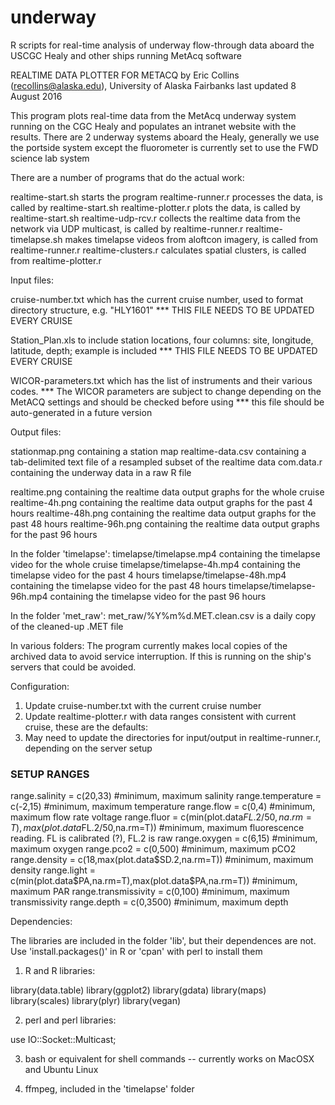 # underway
R scripts for real-time analysis of underway flow-through data aboard the USCGC Healy and other ships running MetAcq software

REALTIME DATA PLOTTER FOR METACQ
by Eric Collins (recollins@alaska.edu), University of Alaska Fairbanks
last updated 8 August 2016

This program plots real-time data from the MetAcq underway system running on the CGC Healy and populates an intranet website with the results.
There are 2 underway systems aboard the Healy, generally we use the portside system except the fluorometer is currently set to use the FWD science lab system

There are a number of programs that do the actual work:

realtime-start.sh starts the program
realtime-runner.r processes the data, is called by realtime-start.sh
realtime-plotter.r plots the data, is called by realtime-start.sh
realtime-udp-rcv.r collects the realtime data from the network via UDP multicast, is called by realtime-runner.r
realtime-timelapse.sh makes timelapse videos from aloftcon imagery, is called from realtime-runner.r
realtime-clusters.r calculates spatial clusters, is called from realtime-plotter.r

Input files:

cruise-number.txt which has the current cruise number, used to format directory structure, e.g. "HLY1601"
*** THIS FILE NEEDS TO BE UPDATED EVERY CRUISE

Station_Plan.xls to include station locations, four columns: site, longitude, latitude, depth; example is included
*** THIS FILE NEEDS TO BE UPDATED EVERY CRUISE

WICOR-parameters.txt which has the list of instruments and their various codes.
*** The WICOR parameters are subject to change depending on the MetACQ settings and should be checked before using
*** this file should be auto-generated in a future version

Output files:

stationmap.png containing a station map
realtime-data.csv containing a tab-delimited text file of a resampled subset of the realtime data
com.data.r containing the underway data in a raw R file

realtime.png containing the realtime data output graphs for the whole cruise
realtime-4h.png containing the realtime data output graphs for the past 4 hours
realtime-48h.png containing the realtime data output graphs for the past 48 hours
realtime-96h.png containing the realtime data output graphs for the past 96 hours

In the folder 'timelapse':
timelapse/timelapse.mp4 containing the timelapse video for the whole cruise
timelapse/timelapse-4h.mp4 containing the timelapse video for the past 4 hours
timelapse/timelapse-48h.mp4 containing the timelapse video for the past 48 hours
timelapse/timelapse-96h.mp4 containing the timelapse video for the past 96 hours

In the folder 'met_raw':
met_raw/%Y%m%d.MET.clean.csv is a daily copy of the cleaned-up .MET file

In various folders:
The program currently makes local copies of the archived data to avoid service interruption.
If this is running on the ship's servers that could be avoided.


Configuration:

1) Update cruise-number.txt with the current cruise number
2) Update realtime-plotter.r with data ranges consistent with current cruise, these are the defaults:
3) May need to update the directories for input/output in realtime-runner.r, depending on the server setup

### SETUP RANGES
range.salinity = c(20,33) #minimum, maximum salinity
range.temperature = c(-2,15) #minimum, maximum temperature
range.flow = c(0,4) #minimum, maximum flow rate voltage
range.fluor = c(min(plot.data$FL.2/50,na.rm=T),max(plot.data$FL.2/50,na.rm=T)) #minimum, maximum fluorescence reading. FL is calibrated (?), FL.2 is raw
range.oxygen = c(6,15) #minimum, maximum oxygen
range.pco2 = c(0,500) #minimum, maximum pCO2
range.density = c(18,max(plot.data$SD.2,na.rm=T)) #minimum, maximum density
range.light = c(min(plot.data$PA,na.rm=T),max(plot.data$PA,na.rm=T)) #minimum, maximum PAR
range.transmissivity = c(0,100)  #minimum, maximum transmissivity
range.depth = c(0,3500) #minimum, maximum depth
		
Dependencies:

The libraries are included in the folder 'lib', but their dependences are not.
Use 'install.packages()' in R or 'cpan' with perl to install them

1) R and R libraries:

library(data.table)
library(ggplot2)
library(gdata)
library(maps)
library(scales)
library(plyr)
library(vegan)

2) perl and perl libraries:

use IO::Socket::Multicast;

3) bash or equivalent for shell commands -- currently works on MacOSX and Ubuntu Linux

4) ffmpeg, included in the 'timelapse' folder
